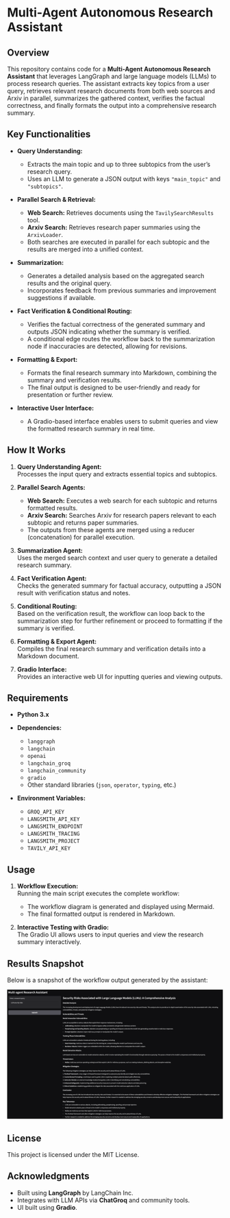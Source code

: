 # Multi-Agent Autonomous Research Assistant

## Overview

This repository contains code for a **Multi-Agent Autonomous Research Assistant** that leverages LangGraph and large language models (LLMs) to process research queries. The assistant extracts key topics from a user query, retrieves relevant research documents from both web sources and Arxiv in parallel, summarizes the gathered context, verifies the factual correctness, and finally formats the output into a comprehensive research summary.

## Key Functionalities

- **Query Understanding:**  
  - Extracts the main topic and up to three subtopics from the user’s research query.
  - Uses an LLM to generate a JSON output with keys `"main_topic"` and `"subtopics"`.

- **Parallel Search & Retrieval:**  
  - **Web Search:** Retrieves documents using the `TavilySearchResults` tool.
  - **Arxiv Search:** Retrieves research paper summaries using the `ArxivLoader`.
  - Both searches are executed in parallel for each subtopic and the results are merged into a unified context.

- **Summarization:**  
  - Generates a detailed analysis based on the aggregated search results and the original query.
  - Incorporates feedback from previous summaries and improvement suggestions if available.

- **Fact Verification & Conditional Routing:**  
  - Verifies the factual correctness of the generated summary and outputs JSON indicating whether the summary is verified.
  - A conditional edge routes the workflow back to the summarization node if inaccuracies are detected, allowing for revisions.

- **Formatting & Export:**  
  - Formats the final research summary into Markdown, combining the summary and verification results.
  - The final output is designed to be user-friendly and ready for presentation or further review.

- **Interactive User Interface:**  
  - A Gradio-based interface enables users to submit queries and view the formatted research summary in real time.

## How It Works

1. **Query Understanding Agent:**  
   Processes the input query and extracts essential topics and subtopics.

2. **Parallel Search Agents:**  
   - **Web Search:** Executes a web search for each subtopic and returns formatted results.
   - **Arxiv Search:** Searches Arxiv for research papers relevant to each subtopic and returns paper summaries.
   - The outputs from these agents are merged using a reducer (concatenation) for parallel execution.

3. **Summarization Agent:**  
   Uses the merged search context and user query to generate a detailed research summary.

4. **Fact Verification Agent:**  
   Checks the generated summary for factual accuracy, outputting a JSON result with verification status and notes.

5. **Conditional Routing:**  
   Based on the verification result, the workflow can loop back to the summarization step for further refinement or proceed to formatting if the summary is verified.

6. **Formatting & Export Agent:**  
   Compiles the final research summary and verification details into a Markdown document.

7. **Gradio Interface:**  
   Provides an interactive web UI for inputting queries and viewing outputs.

## Requirements

- **Python 3.x**
- **Dependencies:**
  - `langgraph`
  - `langchain`
  - `openai`
  - `langchain_groq`
  - `langchain_community`
  - `gradio`
  - Other standard libraries (`json`, `operator`, `typing`, etc.)

- **Environment Variables:**
  - `GROQ_API_KEY`
  - `LANGSMITH_API_KEY`
  - `LANGSMITH_ENDPOINT`
  - `LANGSMITH_TRACING`
  - `LANGSMITH_PROJECT`
  - `TAVILY_API_KEY`

## Usage

1. **Workflow Execution:**  
   Running the main script executes the complete workflow:
   - The workflow diagram is generated and displayed using Mermaid.
   - The final formatted output is rendered in Markdown.
  
2. **Interactive Testing with Gradio:**  
   The Gradio UI allows users to input queries and view the research summary interactively.

## Results Snapshot

Below is a snapshot of the workflow output generated by the assistant:

![Workflow Snapshot](/results/image.png)

## License

This project is licensed under the MIT License.

## Acknowledgments

- Built using **LangGraph** by LangChain Inc.
- Integrates with LLM APIs via **ChatGroq** and community tools.
- UI built using **Gradio**.
